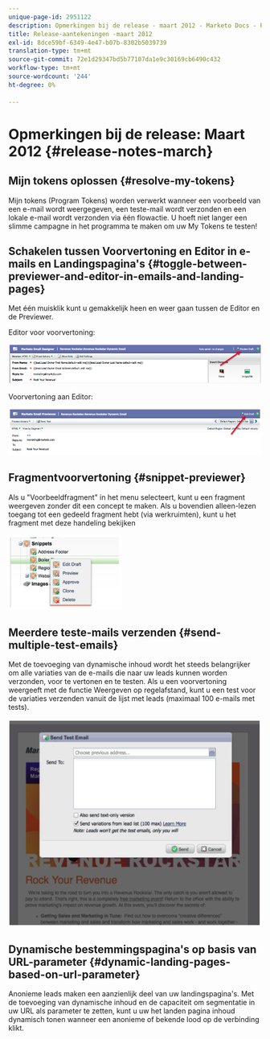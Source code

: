 ```yaml
---
unique-page-id: 2951122
description: Opmerkingen bij de release - maart 2012 - Marketo Docs - Productdocumentatie
title: Release-aantekeningen -maart 2012
exl-id: 8dce59bf-6349-4e47-b07b-8302b5039739
translation-type: tm+mt
source-git-commit: 72e1d29347bd5b77107da1e9c30169cb6490c432
workflow-type: tm+mt
source-wordcount: '244'
ht-degree: 0%

---
```


# Opmerkingen bij de release: Maart 2012 {#release-notes-march}

## Mijn tokens oplossen {#resolve-my-tokens}

Mijn tokens (Program Tokens) worden verwerkt wanneer een voorbeeld van een e-mail wordt weergegeven, een teste-mail wordt verzonden en een lokale e-mail wordt verzonden via één flowactie. U hoeft niet langer een slimme campagne in het programma te maken om uw My Tokens te testen!

## Schakelen tussen Voorvertoning en Editor in e-mails en Landingspagina&#39;s {#toggle-between-previewer-and-editor-in-emails-and-landing-pages}

Met één muisklik kunt u gemakkelijk heen en weer gaan tussen de Editor en de Previewer.

Editor voor voorvertoning:

![](assets/image2014-9-23-10-3a0-3a13.png)

Voorvertoning aan Editor:

![](assets/image2014-9-23-10-3a0-3a25.png)

## Fragmentvoorvertoning {#snippet-previewer}

Als u &quot;Voorbeeldfragment&quot; in het menu selecteert, kunt u een fragment weergeven zonder dit een concept te maken. Als u bovendien alleen-lezen toegang tot een gedeeld fragment hebt (via werkruimten), kunt u het fragment met deze handeling bekijken

![](assets/image2014-9-23-10-3a0-3a37.png)

## Meerdere teste-mails verzenden {#send-multiple-test-emails}

Met de toevoeging van dynamische inhoud wordt het steeds belangrijker om alle variaties van de e-mails die naar uw leads kunnen worden verzonden, voor te vertonen en te testen. Als u een voorvertoning weergeeft met de functie Weergeven op regelafstand, kunt u een test voor de variaties verzenden vanuit de lijst met leads (maximaal 100 e-mails met tests).

![](assets/image2014-9-23-10-3a0-3a50.png)

## Dynamische bestemmingspagina&#39;s op basis van URL-parameter {#dynamic-landing-pages-based-on-url-parameter}

Anonieme leads maken een aanzienlijk deel van uw landingspagina&#39;s. Met de toevoeging van dynamische inhoud en de capaciteit om segmentatie in uw URL als parameter te zetten, kunt u uw het landen pagina inhoud dynamisch tonen wanneer een anonieme of bekende lood op de verbinding klikt.
